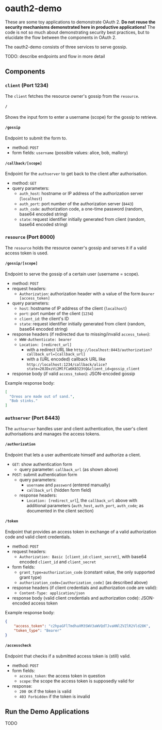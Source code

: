 # oauth2-demo

These are some toy applications to demonstrate OAuth 2. **Do not reuse the
security mechanisms demonstrated here in productive applications!** The code is
not so much about demonstrating security best practices, but to elucidate the
flow between the components in OAuth 2.

The oauth2-demo consists of three services to serve gossip.

TODO: describe endpoints and flow in more detail

## Components

### `client` (Port 1234)

The `client` fetches the resource owner's gossip from the `resource`.

#### `/`

Shows the input form to enter a username (scope) for the gossip to retrieve.

#### `/gossip`

Endpoint to submit the form to.

- method: `POST`
- form fields: `username` (possible values: alice, bob, mallory)

#### `/callback/[scope]`

Endpoint for the `authserver` to get back to the client after authorisation.

- method: `GET`
- query parameters:
    - `auth_host`: hostname or IP address of the authorization server (`localhost`)
    - `auth_port`: port number of the authorization server (`8443`)
    - `auth_code`: authorization code, a one-time password (random, base64 encoded string)
    - `state`: request identifier initially generated from client (random, base64 encoded string)

### `resource` (Port 8000)

The `resource` holds the resource owner's gossip and serves it if a valid access token is used.

#### `/gossip/[scope]`

Endpoint to serve the gossip of a certain user (username = scope).

- method: `POST`
- request headers:
    - `Authorization`: authorization header with a value of the form `Bearer [access_token]`
- query parameters:
    - `host`: hostname of IP address of the client (`localhost`)
    - `port`: port number of the client (`1234`)
    - `client_id`: the client's ID
    - `state`: request identifier initially generated from client (random, base64 encoded string)
- response headers (if redirected due to missing/invalid `access_token`):
    - `WWW-Authenticate: bearer`
    - `Location: [redirect_url]`
        - with a redirect URL like `http://localhost:8443/authorization?callback_url=[callback_url]`
        - with a (URL encoded) callback URL like `http://localhost:1234/callback/alice?state=20JDxzVi2MlfCa6K8323tQ&client_id=gossip_client`
- response body (if valid `access_token`): JSON-encoded gossip

Example response body:

```json
[
  "Oreos are made out of sand.",
  "Bob stinks."
]
```

### `authserver` (Port 8443)

The `authserver` handles user and client authentication, the user's client authorisations and manages the access tokens.

#### `/authorization`

Endpoint that lets a user authenticate himself and authorize a client.

- `GET`: show authentication form
    - query parameter: `callback_url` (as shown above)
- `POST`: submit authentication form
    - query parameters:
        - `username` and `password` (entered manually)
        - `callback_url` (hidden form field)
    - response headers:
        - `Location: [redirect_url`], the `callback_url` above with additional parameters (`auth_host`, `auth_port`, `auth_code`; as documented in the client section)

#### `/token`

Endpoint that provides an access token in exchange of a valid authorization code and valid client credentials.

- method: `POST`
- request headers:
    - `Authorization: Basic [client_id:client_secret]`, with base64 encoded `client_id` and `client_secret`
- form fields:
    - `grant_type=authorization_code` (constant value, the only supported grant type)
    - `authorization_code=[authorization_code]` (as described above)
- response headers (if client credentials and authorization code are valid):
    - `Content-Type: application/json`
- response body (valid client credentials and authorization code): JSON-encoded access token

Example response body:

```json
{
    "access_token": "c2hpaGFlTmdhaXM3SWV3aWVQdTJvaHNlZVZlR2Vld28K",
    "token_type": "Bearer"
}
```

#### `/accesscheck`

Endpoint that checks if a submitted access token is (still) valid.

- method: `POST`
- form fields:
    - `access_token`: the access token in question
    - `scope`: the scope the access token is supposedly valid for
- response:
    - `200 OK` if the token is valid
    - `403 Forbidden` if the token is invalid

## Run the Demo Applications

TODO
